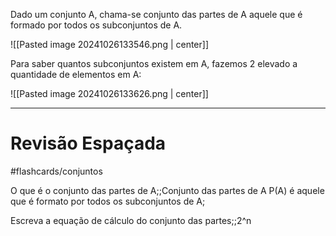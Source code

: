 Dado um conjunto A, chama-se conjunto das partes de A aquele que é formado por todos os subconjuntos de A.

![[Pasted image 20241026133546.png | center]]

Para saber quantos subconjuntos existem em A, fazemos 2 elevado a quantidade de elementos em A:

![[Pasted image 20241026133626.png | center]]

---
# Revisão Espaçada
#flashcards/conjuntos

O que é o conjunto das partes de A;;Conjunto das partes de A P(A) é aquele que é formato por todos os subconjuntos de A;

Escreva a equação de cálculo do conjunto das partes;;2^n
